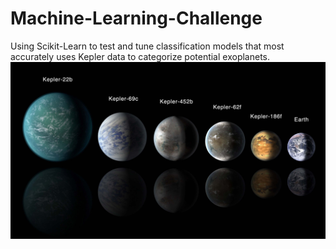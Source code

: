 # Machine-Learning-Challenge
Using Scikit-Learn to test and tune classification models that most accurately uses Kepler data to categorize potential  exoplanets.
![](Images/exoplanets.png)
